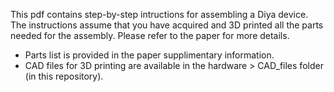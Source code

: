 This pdf contains step-by-step intructions for assembling a Diya device. The instructions assume that you have acquired and 3D printed all the parts needed for the assembly. Please refer to the paper for more details.

* Parts list is provided in the paper supplimentary information.
* CAD files for 3D printing are available in the hardware > CAD_files folder (in this repository).
